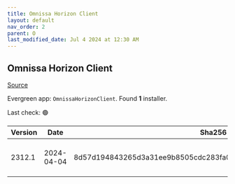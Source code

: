 ```yaml
---
title: Omnissa Horizon Client
layout: default
nav_order: 2
parent: O
last_modified_date: Jul 4 2024 at 12:30 AM
---
```


## Omnissa Horizon Client

[Source](https://customerconnect.omnissa.com/downloads/info/slug/desktop_end_user_computing/vmware_horizon_clients/horizon_8)

Evergreen app: `OmnissaHorizonClient`. Found **1** installer.

Last check: 🟢

| Version | Date       | Sha256                                                           | Type | URI                                                                                                                                                                                                                          |
| ------- | ---------- | ---------------------------------------------------------------- | ---- | ---------------------------------------------------------------------------------------------------------------------------------------------------------------------------------------------------------------------------- |
| 2312.1  | 2024-04-04 | 8d57d194843265d3a31ee9b8505cdc283fa06571209ef753d268304e7bb4c7e5 | exe  | [https://download3.omnissa.com/software/CART25FQ1_WIN_2312.1/VMware-Horizon-Client-2312.1-8.12.1-23531249.exe](https://download3.omnissa.com/software/CART25FQ1_WIN_2312.1/VMware-Horizon-Client-2312.1-8.12.1-23531249.exe) |
